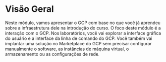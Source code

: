 # Visão Geral

Neste módulo, vamos apresentar o GCP com base no que você já aprendeu sobre a infraestrutura dele na introdução do curso. O foco deste módulo é a interação com o GCP. Nos laboratórios, você vai explorar a interface gráfica do usuário e a interface da linha de comando do GCP. Você também vai implantar uma solução no Marketplace do GCP sem precisar configurar manualmente o software, as instâncias de máquina virtual, o armazenamento ou as configurações de rede.